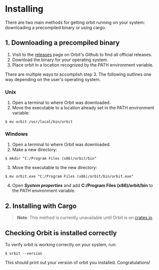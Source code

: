# Installing

There are two main methods for getting orbit running on your system: downloading a precompiled binary or using cargo.

## 1. Downloading a precompiled binary

1.  Visit to the [releases](https://github.com/c-rus/orbit/releases) page on Orbit's Github to find all official releases. 
2. Download the binary for your operating system.
3. Place orbit in a location recognized by the PATH environment variable.

There are multiple ways to accomplish step 3. The following outlines one way depending on the user's operating system. 

### Unix
1. Open a terminal to where Orbit was downloaded.
2. Move the executable to a location already set in the PATH environment variable:  
```
$ mv orbit /usr/local/bin/orbit
```

### Windows
1. Open a terminal to where Orbit was downloaded.
2. Make a new directory:  
```
$ mkdir "C:/Program Files (x86)/orbit/bin"
```
3. Move the executable to the new directory:
```
$ mv orbit.exe "C:/Program Files (x86)/orbit/bin/orbit.exe"
```
4. Open ___System properties___ and add __C:/Program Files (x86)/orbit/bin__ to the PATH environment variable.

## 2. Installing with Cargo

> __Note__: This method is currently unavailable until Orbit is on [crates.io](https://crates.io).

## Checking Orbit is installed correctly

To verify orbit is working correctly on your system, run:
```
$ orbit --version
```
This should print out your version of orbit you installed. Congratulations!